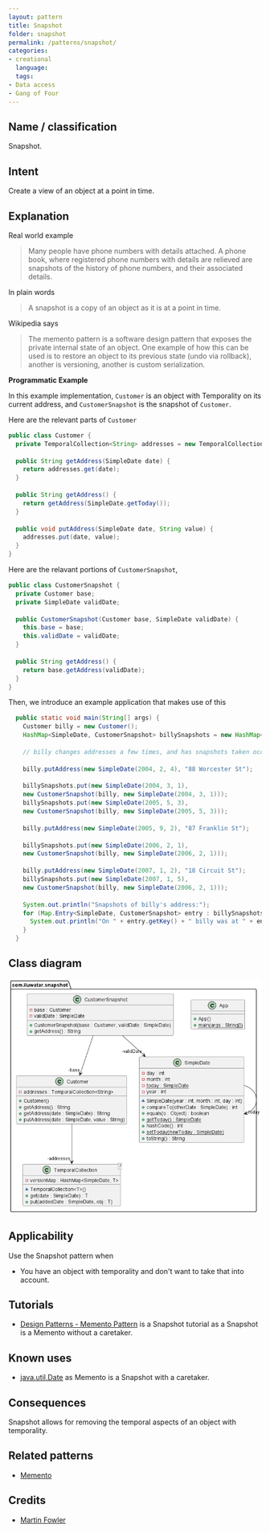 ```yaml
--- 
layout: pattern
title: Snapshot
folder: snapshot
permalink: /patterns/snapshot/
categories:
- creational 
  language: 
  tags:
- Data access
- Gang of Four
---
```


## Name / classification

Snapshot.

## Intent

Create a view of an object at a point in time.

## Explanation

Real world example

> Many people have phone numbers with details attached. A phone book, where registered phone 
> numbers with details are relieved are snapshots of the history of phone numbers, and their 
> associated details.

In plain words

> A snapshot is a copy of an object as it is at a point in time.

Wikipedia says

> The memento pattern is a software design pattern that exposes the private internal state of an 
> object. One example of how this can be used is to restore an object to its previous state 
> (undo via rollback), another is versioning, another is custom serialization.  

**Programmatic Example**

In this example implementation, `Customer` is an object with Temporality on its current address, 
and `CustomerSnapshot` is the snapshot of `Customer`.

Here are the relevant parts of `Customer`

```java
public class Customer {
  private TemporalCollection<String> addresses = new TemporalCollection<>();

  public String getAddress(SimpleDate date) {
    return addresses.get(date);
  }

  public String getAddress() {
    return getAddress(SimpleDate.getToday());
  }

  public void putAddress(SimpleDate date, String value) {
    addresses.put(date, value);
  }
}
```

Here are the relavant portions of `CustomerSnapshot`,
```java
public class CustomerSnapshot {
  private Customer base;
  private SimpleDate validDate;

  public CustomerSnapshot(Customer base, SimpleDate validDate) {
    this.base = base;
    this.validDate = validDate;
  }

  public String getAddress() {
    return base.getAddress(validDate);
  }
}
```

Then, we introduce an example application that makes use of this
```java
  public static void main(String[] args) {
    Customer billy = new Customer();
    HashMap<SimpleDate, CustomerSnapshot> billySnapshots = new HashMap<>();

    // billy changes addresses a few times, and has snapshots taken occasionally.

    billy.putAddress(new SimpleDate(2004, 2, 4), "88 Worcester St");

    billySnapshots.put(new SimpleDate(2004, 3, 1),
    new CustomerSnapshot(billy, new SimpleDate(2004, 3, 1)));
    billySnapshots.put(new SimpleDate(2005, 5, 3),
    new CustomerSnapshot(billy, new SimpleDate(2005, 5, 3)));

    billy.putAddress(new SimpleDate(2005, 9, 2), "87 Franklin St");

    billySnapshots.put(new SimpleDate(2006, 2, 1),
    new CustomerSnapshot(billy, new SimpleDate(2006, 2, 1)));

    billy.putAddress(new SimpleDate(2007, 1, 2), "18 Circuit St");
    billySnapshots.put(new SimpleDate(2007, 1, 5),
    new CustomerSnapshot(billy, new SimpleDate(2006, 2, 1)));

    System.out.println("Snapshots of billy's address:");
    for (Map.Entry<SimpleDate, CustomerSnapshot> entry : billySnapshots.entrySet()) {
      System.out.println("On " + entry.getKey() + " billy was at " + entry.getValue().getAddress());
    }
  }
```

## Class diagram

![alt text](./etc/snapshot.urm.png "Snapshot")

## Applicability

Use the Snapshot pattern when
* You have an object with temporality and don't want to take that into 
account.

## Tutorials
* [Design Patterns - Memento Pattern](https://www.tutorialspoint.com/design_pattern/memento_pattern.htm)
 is a Snapshot tutorial as a Snapshot is a Memento without a caretaker.
  
## Known uses

* [java.util.Date](http://docs.oracle.com/javase/8/docs/api/java/util/Date.html)
 as Memento is a Snapshot with a caretaker.
## Consequences

Snapshot allows for removing the temporal aspects of an object with temporality.

## Related patterns
* [Memento](https://java-design-patterns.com/patterns/memento/)

## Credits
* [Martin Fowler](https://martinfowler.com/eaaDev/Snapshot.html)
